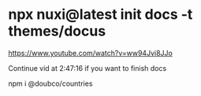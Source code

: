 # npx nuxi@latest init docs -t themes/docus
https://www.youtube.com/watch?v=ww94Jvi8JJo

Continue vid at 2:47:16 if you want to finish docs

npm i @doubco/countries